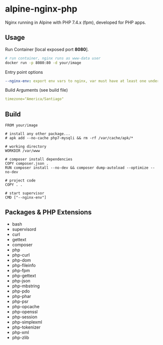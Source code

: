 # alpine-nginx-php

Nginx running in Alpine with PHP 7.4.x (fpm), developed for PHP apps.

## Usage

Run Container [local exposed port **8080**].

```sh
# run container, nginx runs as www-data user
docker run -p 8080:80 -d your/image
```

Entry point options

```yaml
--nginx-env: export env vars to nginx, var must have at least one underscore, ie. *APP_ENV*, *APP_TZ*.
```

Build Arguments (see build file)

```yaml
timezone="America/Santiago"
```

## Build

```docker
FROM your/image

# install any other package...
# apk add --no-cache php7-mysqli && rm -rf /var/cache/apk/*

# working directory
WORKDIR /var/www

# composer install dependencies
COPY composer.json .
RUN composer install --no-dev && composer dump-autoload --optimize --no-dev

# project code
COPY . .

# start supervisor
CMD ["--nginx-env"]
```

## Packages & PHP Extensions

- bash
- supervisord
- curl
- gettext
- composer
- php
- php-curl
- php-dom
- php-fileinfo
- php-fpm
- php-gettext
- php-json
- php-mbstring
- php-pdo
- php-phar
- php-psr
- php-opcache
- php-openssl
- php-session
- php-simplexml
- php-tokenizer
- php-xml
- php-zlib
